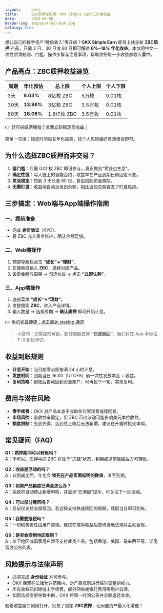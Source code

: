 ```yaml
---
layout:     post
title:      ZBC质押轻松赚：OKX Simple Earn三步拿收益
date:       2025-09-05
header-img: img/post-bg-desk.jpg
catalog: true
---
```


想让自己的数字资产“睡后收入”再升级？**OKX Simple Earn** 即将上线全新 **ZBC质押** 产品，只需 3 日、30 日或 60 日即可解锁 **6%~18% 年化收益**。本文用中文一次性讲清规则、门槛、操作步骤与注意事项，帮助你把每一步收益都收入囊中。

## 产品亮点：ZBC质押收益速览

| 周期 | 年化预估 | 总上限 | 个人上限 | 个人下限 |
|---|---|---|---|---|
| 3天 | **6.03%** | 8亿枚 ZBC | 5万枚 | 0.01枚 |
| 30天 | **13.96%** | 3亿枚 ZBC | 3.5万枚 | 0.01枚 |
| 60天 | **18.08%** | 1.6亿枚 ZBC | 3.5万枚 | 0.01枚 |

👉 [还在纠结选哪档？点我立刻锁定高收益！](https://okxdog.com/)

简单一句话：锁定时间越长年化越高，按个人风险偏好灵活组合即可。

## 为什么选择ZBC质押而非交易？

1. **低门槛**：只需 0.01 枚 ZBC 即可参与，真正做到“零钱也生息”。  
2. **确定性强**：写入链上的智能合约，收益率在产品到期日前固定不变。  
3. **灵活锁定**：短到 3 天长至 60 日，自由搭配资金周期。  
4. **无需盯盘**：收益端自动派发到余额，相比波段交易省去了盯盘焦虑。

## 三步搞定：Web端与App端操作指南

### 一、提前准备  
- 完成 **身份验证**（KYC）。  
- 将 ZBC 充入资金账户，确认余额足够。  

### 二、Web端操作  
1. 顶部导航栏点击 **“成长”→“理财”**。  
2. 在搜索框输入 **ZBC**，选择对应产品。  
3. 设定金额与周期 → 勾选协议 → 点击 **“立即认购”**。

### 三、App端操作  
1. 底部菜单 **“成长”→“理财”**。  
2. 直接搜索 **ZBC**，进入产品详情。  
3. 输入数量 → 选择周期 → **确认质押** 即可开始计息。

👉 [手机党最便捷：点击直达 staking 通道](https://okxdog.com/)

> 小技巧：如需提前解锁，部分周期支持 **“快速赎回”**，我们将在 App 中标注 T+0 到账标识。

## 收益到账规则

- **计息开始**：当日期零点即按满 24 小时计息。  
- **发放时间**：到期当日 16:00（UTC+8）前一次性发放本金 + 收益。  
- **复利策略**：到账后自动回到资金账户，可再投下一轮，实现复利。  

## 费用与潜在风险

- **零手续费**：OKX 对产品本身不收取任何管理费或赎回费。  
- **市场风险**：虽收益率固定，但 ZBC 币价波动可能影响美元本位收益。  
- **额度限制**：先到先得，达到总上限后无法新增。建议在开启时抢先申购。

## 常见疑问（FAQ）

**Q1：质押期间可以转账吗？**  
A：不可以。质押中的 ZBC 将处于“冻结”状态，到期或提前赎回后方可转账。

**Q2：收益是浮动的吗？**  
A：认购成功后，年化会 **锁死在产品页面标明的数值**，直至到期。

**Q3：如果产品额度已满会怎么办？**  
A：系统将自动停止新增申购，并显示“已满额”提示，可关注下一批活动。

**Q4：可以部分赎回吗？**  
A：目前仅支持全部赎回。若选择支持快速赎回的周期，赎回当日即可到账。

**Q5：我需要报税吗？**  
A：一切税务责任由用户自理。建议在取得收益后查询当地法规并主动合规。

**Q6：是否会受到地区限制？**  
A：以下地区或国家用户暂不支持此类产品，包括香港、美国、马来西亚等。详见官方公告列表。

## 风险提示与法律声明

- 必须完成 **身份验证** 方可参与。  
- OKX 保留在法律允许范围内，对产品规则进行临时调整的权力。  
- 所有收益已扣除链上手续费，额外网络或银行费用需用户自理。  
- 如因法规变更导致中断，OKX 将第一时间公告并全额退还本金。

趁着收益窗口刚刚打开，别忘了锁定 **ZBC质押**，让闲置资产最大化增值！